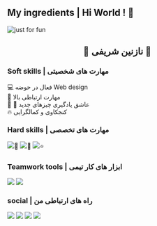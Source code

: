 ## My ingredients | Hi World ! &#128075;

<img align="center" src="https://github.com/mikaela4518/mikaela4518/assets/143528080/6976bdb4-aedd-487b-9ce7-2b849b1ec10c" alt="just for fun">

<h2 align="center"> &#128126; نازنین شریفی &#128126;</h2>

<h3>Soft skills | مهارت های شخصیتی</h3>
<p>   
 &#128187; فعال در حوضه Web design <br>
 &#129309; مهارت ارتباطی بالا <br>
 &#127793; &#128214; عاشق یادگیری چیزهای جدید <br>
 &#128293; کنجکاوی و کمالگرایی <br>

</p>

<h3>Hard skills | مهارت های تخصصی</h3>

<img src="https://img.shields.io/badge/css3-%231572B6.svg?style=for-the-badge&logo=css3&logoColor=white">&#127775;     <img src="https://img.shields.io/badge/html5-%23E34F26.svg?style=for-the-badge&logo=html5&logoColor=white">&#127775;     <img src="https://img.shields.io/badge/javascript-%23323330.svg?style=for-the-badge&logo=javascript&logoColor=%23F7DF1E">&#11088;

<h3>Teamwork tools | ابزار های کار تیمی</h3>
<img src="https://img.shields.io/badge/Trello-%23026AA7.svg?style=for-the-badge&logo=Trello&logoColor=white">     <img src="https://img.shields.io/badge/github-%23121011.svg?style=for-the-badge&logo=github&logoColor=white">

<h3>social | راه های ارتباطی من</h3>
<img src="https://img.shields.io/badge/Instagram-%23E4405F.svg?style=for-the-badge&logo=Instagram&logoColor=white"> <img src="https://img.shields.io/badge/Discord-%235865F2.svg?style=for-the-badge&logo=discord&logoColor=white"> <img src="https://img.shields.io/badge/Gmail-D14836?style=for-the-badge&logo=gmail&logoColor=white">       <img src="https://img.shields.io/badge/Telegram-2CA5E0?style=for-the-badge&logo=telegram&logoColor=white">
